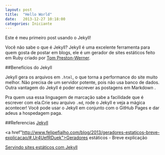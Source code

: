 ```yaml
---
layout: post
title:  "Hello World"
date:   2013-12-27 10:18:00
categories: Iniciante
---
```


Este é meu primeiro post usando o Jekyll!

Você não sabe o que é Jekyll? Jekyll é uma excelente ferramenta para quem gosta de postar em blogs, ele é um gerador de sites estáticos feito em Ruby criado por <a href="http://tom.preston-werner.com">Tom Preston-Werner</a>.

##Benefícios do Jekyll

Jekyll  gera os arquivos em `.html`, o que torna a performance do site muito melhor. Não precisa de um servidor potente, pois não usa banco de dados. Outra vantagem do Jekyll é poder escrever as postagens em Markdown . 

Pra quem usa essa linguagem de marcação sabe a facilidade que é escrever com ela.Crie seu arquivo `.md`, rode o Jekyll e veja a mágica acontecer! Você pode usar o Jekyll em conjunto com o GitHub Pages e dar adeus a hospedagem paga.

##Referencias
<a href="http://jekyllrb.com/">Jekyll</a>

<a href"http://www.felipefialho.com/blog/2013/geradores-estaticos-breve-explicacao/#.Ur4UefRDuek">Geradores estáticos - Breve explicação</a>

<a href="http://tableless.com.br/jekyll-servindo-sites-estaticos/#.Ur4SYPRDuek">Servindo sites estáticos com Jekyll</a>
